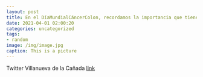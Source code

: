 ```yaml
---
layout: post
title: En el DíaMundialCáncerColon, recordamos la importancia que tienen la prevención y la detección precoz de esta enfermedad. El Ay...
date: 2021-04-01 02:00:20
categories: uncategorized
tags:
- random
image: /img/image.jpg
caption: This is a picture
---
```

Twitter Villanueva de la Cañada [link](https://twitter.com/AytoVDLCanada/status/1377227343698214914)
